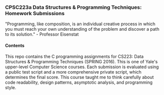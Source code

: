 ### CPSC223a Data Structures & Programming Techniques: Homework Submissions

"Programming, like composition, is an individual creative process in which you
  must reach your own understanding of the problem and discover a path to its
  solution." - Professor Eisenstat

#### Contents

This repo contains the C programming assignments for CS223: Data Structures & Programming Techniques (SPRING 2016). This is one of Yale's upper-level Computer Science courses. Each submission is evaluated using a public test script and a more comprehensive private script, which determines the final score. This course taught me to think carefully about code readability, design patterns, asymptotic analysis, and programming style.

